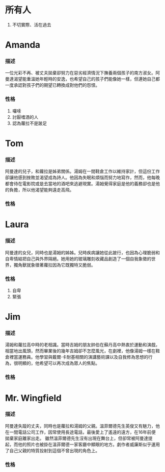 # 所有人
1. 不切實際、活在過去

# Amanda 
### 描述

一位光彩不再、被丈夫拋棄卻努力在惡劣經濟情況下撫養兩個孩子的南方淑女。阿曼達渴望能重溫她年輕時的安逸，也希望自己的孩子們能像她一樣，但連她自己都一度承認對孩子們的期望已轉換成對他們的怨恨。

### 性格
1. 囉嗦
2. 討厭嗜酒的人
3. 認為蘿拉不是跛足


# Tom
### 描述

阿曼達的兒子，和蘿拉是姊弟關係。湯姆在一間鞋倉工作以維持家計，但這份工作卻讓他感到挫敗並渴望成為詩人。他因為失眠和煩惱而努力地寫作，然而，他每晚都會待在電影院或是去當地的酒吧來逃避現實。湯姆覺得家庭是他的義務卻也是他的負擔，所以他渴望能夠遠走高飛。

### 性格



# Laura
### 描述

阿曼達的女兒，同時也是湯姆的姊姊。兒時疾病讓她從此跛行，也因為心理脆弱和自卑情結把自己與外界隔絕。她用她的玻璃雕刻收藏品創造了一個自我象徵的世界，獨角獸就象徵著蘿拉因為它既獨特又脆弱。

### 性格
1. 自卑
2. 緊張

# Jim
### 描述

湯姆和蘿拉高中時的老相識。當時吉姆的朋友帥伯在蘇丹高中熱衷於運動和演戲，相當地出風頭，然而畢業後的幾年吉姆卻不怎麼風光，在劇裡，他像湯姆一樣在鞋倉裡當運務員。他學習與戴爾·卡耐基相關的演講藝術課以及自我修為思想的行為，很明顯的，他希望可以再次成為眾人的焦點。

### 性格



# Mr. Wingfield
### 描述

阿曼達失蹤的丈夫，同時也是蘿拉和湯姆的父親。溫菲爾德先生英俊又有魅力，他在一間電話公司工作，因常使用長途電話，最後愛上了遙遠的遠方，在16年前便拋棄家庭離家出走。 雖然溫菲爾德先生沒有出現在舞台上，但卻常被阿曼達提起，而他的照片也被掛在溫菲爾德一家客廳中顯眼的地方。劇作者威廉斯似乎運用了自己父親的特質投射到這個不曾出現的角色上。

### 性格


